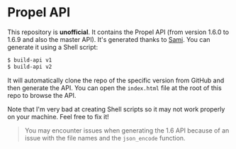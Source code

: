 # Propel API

This repository is __unofficial__. It contains the Propel API (from version 1.6.0 to 1.6.9 and also the master API). It's generated thanks to [Sami](https://github.com/fabpot/Sami). You can generate it using a Shell script:

```bash
$ build-api v1
$ build-api v2
```

It will automatically clone the repo of the specific version from GitHub and then generate the API. You can open the `index.html` file at the root of this repo to browse the API.

Note that I'm very bad at creating Shell scripts so it may not work properly on your machine. Feel free to fix it!

> You may encounter issues when generating the 1.6 API because of an issue with the file names and the `json_encode` function.
